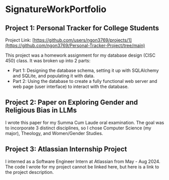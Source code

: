 # SignatureWorkPortfolio

## Project 1: Personal Tracker for College Students

Project Link: [https://github.com/users/ngon3769/projects/1](https://github.com/ngon3769/Personal-Tracker-Project/tree/main)

This project was a homework assignment for my database design (CISC 450) class. It was broken up into 2 parts:
- Part 1: Designing the database schema, setting it up with SQLAlchemy and SQLite, and populating it with data.
- Part 2: Using the database to create a fully functional web server and web page (user interface) to interact with the database.


## Project 2: Paper on Exploring Gender and Religious Bias in LLMs

I wrote this paper for my Summa Cum Laude oral examination. The goal was to incorporate 3 distinct disciplines, so I chose
Computer Science (my major), Theology, and Women/Gender Studies.

## Project 3: Atlassian Internship Project

I interned as a Software Engineer Intern at Atlassian from May - Aug 2024. The code I wrote for my project cannot be linked
here, but here is a link to the project description.
